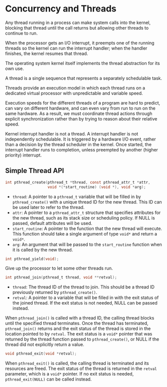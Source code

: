 # Concurrency and Threads

Any thread running in a process can make system calls into the kernel, blocking that thread until the call returns but allowing other threads to continue to run. 

When the processor gets an I/O interrupt, it preempts one of the running threads so the kernel can run the interrupt handler; when the handler finishes, the kernel resumes that thread.

The operating system kernel itself implements the thread abstraction for its own use.

A thread is a single sequence that represents a separately schedulable task.

Threads provide an execution model in which each thread runs on a dedicated virtual processor with unpredictable and variable speed.

Execution speeds for the different threads of a program are hard to predict, can vary on different hardware, and can even vary from run to run on the same hardware. As a result, we must coordinate thread actions through explicit synchronization rather than by trying to reason about their relative speed.

Kernel interrupt handler is not a thread. A interrupt handler is not independently schedulable. It is triggered by a hardware I/O event, rather than a decision by the thread scheduler in the kernel. Once started, the interrupt handler runs to completion, unless preempted by another (higher priority) interrupt.

## Simple Thread API

```c
int pthread_create(pthread_t *thread, const pthread_attr_t *attr,
                   void *(*start_routine) (void *), void *arg);
```

- `thread`: A pointer to a `pthread_t` variable that will be filled in by `pthread_create()` with a unique thread ID for the new thread. This ID can be used later to refer to the thread.
- `attr`: A pointer to a `pthread_attr_t` structure that specifies attributes for the new thread, such as its stack size or scheduling policy. If NULL is passed, default attributes will be used.
- `start_routine`: A pointer to the function that the new thread will execute. This function should take a single argument of type `void*` and return a `void*`.
- `arg`: An argument that will be passed to the `start_routine` function when it is called by the new thread.

```c
int pthread_yield(void);
```

Give up the processor to let some other threads run.

```c
int pthread_join(pthread_t thread, void **retval);
```

- `thread`: The thread ID of the thread to join. This should be a thread ID previously returned by `pthread_create()`.
- `retval`: A pointer to a variable that will be filled in with the exit status of the joined thread. If the exit status is not needed, NULL can be passed instead.

When `pthread_join()` is called with a thread ID, the calling thread blocks until the specified thread terminates. Once the thread has terminated, `pthread_join()` returns and the exit status of the thread is stored in the location pointed to by `retval`. The exit status is a `void*` pointer that was returned by the thread function passed to `pthread_create()`, or NULL if the thread did not explicitly return a value.

```c
void pthread_exit(void *retval);
```

When `pthread_exit()` is called, the calling thread is terminated and its resources are freed. The exit status of the thread is returned in the `retval` parameter, which is a `void*` pointer. If no exit status is needed, `pthread_exit(NULL)` can be called instead.

